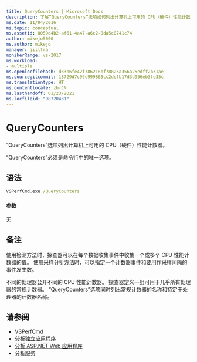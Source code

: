 ```yaml
---
title: QueryCounters | Microsoft Docs
description: 了解“QueryCounters”选项如何列出计算机上可用的 CPU（硬件）性能计数器。
ms.date: 11/04/2016
ms.topic: conceptual
ms.assetid: 8059d4b2-af61-4a47-a6c2-8da5c0741c74
author: mikejo5000
ms.author: mikejo
manager: jillfra
monikerRange: vs-2017
ms.workload:
- multiple
ms.openlocfilehash: d33b6fe42f786218bf78825a356a25edff2b31ae
ms.sourcegitcommit: 18729d7c99c999865cc2defb17d3d956eb3fe35c
ms.translationtype: HT
ms.contentlocale: zh-CN
ms.lasthandoff: 01/23/2021
ms.locfileid: "98720431"
---
```

# <a name="querycounters"></a>QueryCounters
“QueryCounters”选项列出计算机上可用的 CPU（硬件）性能计数器。

 “QueryCounters”必须是命令行中的唯一选项。

## <a name="syntax"></a>语法

```cmd
VSPerfCmd.exe /QueryCounters
```

#### <a name="parameters"></a>参数
 无

## <a name="remarks"></a>备注
 使用检测方法时，探查器可以在每个数据收集事件中收集一个或多个 CPU 性能计数器的值。 使用采样分析方法时，可以指定一个计数器事件和要用作采样间隔的事件发生数。

 不同的处理器公开不同的 CPU 性能计数器。 探查器定义一组可用于几乎所有处理器的常规计数器。 “QueryCounters”选项同时列出常规计数器的名称和特定于处理器的计数器名称。

## <a name="see-also"></a>请参阅
- [VSPerfCmd](../profiling/vsperfcmd.md)
- [分析独立应用程序](../profiling/command-line-profiling-of-stand-alone-applications.md)
- [分析 ASP.NET Web 应用程序](../profiling/command-line-profiling-of-aspnet-web-applications.md)
- [分析服务](../profiling/command-line-profiling-of-services.md)
